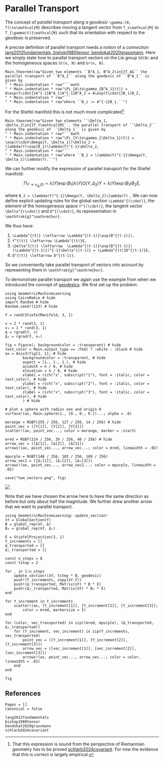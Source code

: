 # Parallel Transport

The concept of *parallel transport along a geodesic* ``\gamma:[0, T]\to\mathcal{M}`` describes moving a tangent vector from ``T_x\mathcal{M}`` to ``T_{\gamma(t)}\mathcal{M}`` such that its orientation with respect to the geodesic is preserved.

A precise definition of parallel transport needs a notion of a *connection* [lang2012fundamentals, bishop1980tensor, bendokat2020grassmann](@cite). Here we simply state how to parallel transport vectors on the Lie group ``SO(N)`` and the homogeneous spaces ``St(n, N)`` and ``Gr(n, N)``.

```@eval
Main.theorem(raw"Given two elements ``B^A_1, B^A_2\in{}T_AG`` the parallel transport of ``B^A_2`` along the geodesic of ``B^A_1`` is given by
" * Main.indentation * raw"```math
" * Main.indentation * raw"\Pi_{A\to\gamma_{B^A_1}(t)} = A\exp(t\cdot{}A^{-1}B^A_1)A^{-1}B^A_2 = A\exp(t\cdot{}B_1)B_2,
" * Main.indentation * raw"```
" * Main.indentation * raw"where ``B_i := A^{-1}B_i.``")
```

For the Stiefel manifold this is not much more complicated[^1]:

[^1]: That this expression is sound from the perspective of Riemannian geometry has to be proved [schlarb2024covariant](@cite). For now the evidence that this is correct is largely empirical. 

```@eval
Main.theorem(raw"Given two elements ``\Delta_1, \Delta_2\in{}T_Y\mathcal{M}``, the parallel transport of ``\Delta_2`` along the geodesic of ``\Delta_1`` is given by
" * Main.indentation * raw"```math
" * Main.indentation * raw"\Pi_{Y\to\gamma_{\Delta_1}(t)} = \exp(t\cdot\Omega(Y, \Delta_1))\Delta_2 =  \lambda(Y)\exp(B_1)\lambda(Y)^{-1}\Delta_2,
" * Main.indentation * raw"```
" * Main.indentation * raw"where ``B_1 = \lambda(Y)^{-1}\Omega(Y, \Delta_1)\lambda(Y).``")
```

We can further modify the expression of parallel transport for the Stiefel manifold: 

```math
\Pi_{Y\to\gamma_{\Delta_1}(t)} = \lambda(Y)\exp(B_1)\lambda(Y)\Omega(Y, \Delta_2)Y = \lambda(Y)\exp(B_1)B_2E,
```

where ``B_2 = \lambda(Y)^{-1}\Omega(Y, \Delta_2)\lambda(Y).``. We can now define explicit updating rules for the global section ``\Lambda^{(\cdot)}``, the element of the homogeneous space ``Y^{(\cdot)}``, the tangent vector ``\Delta^{(\cdot)}`` and ``D^{(\cdot)}``, its representation in ``\mathfrak{g}^\mathrm{hor}``.

We thus have:
1. ``\Lambda^{(t)} \leftarrow \Lambda^{(t-1)}\exp(B^{(t-1)}),``
2. ``Y^{(t)} \leftarrow \Lambda^{(t)}E,``
3. ``\Delta^{(t)} \leftarrow  \Lambda^{(t-1)}\exp(B^{(t-1)})(\Lambda^{(t-1)})^{-1}\Delta^{(t-1)} = \Lambda^{(t)}D^{(t-1)}E,``
4. ``D^{(t)} \leftarrow D^{(t-1)}.``

So we conveniently take parallel transport of vectors into account by representing them in ``\mathfrak{g}^\mathrm{hor}``.

To demonstrate parallel transport we again use the example from when we introduced the concept of [geodesics](@ref "Geodesic Sprays and the Exponential Map"). We first set up the problem:

```@setup s2_parallel_transport
using GeometricMachineLearning
using CairoMakie # hide
import Random # hide
Random.seed!(123) # hide

Y = rand(StiefelManifold, 3, 1)

v = 2 * rand(3, 1)
v₂ = 1 * rand(3, 1)
Δ = rgrad(Y, v)
Δ₂ = rgrad(Y, v₂)

fig = Figure(; backgroundcolor = :transparent) # hide
text_color = Main.output_type == :html ? :white : :black # hide
ax = Axis3(fig[1, 1]; # hide
        backgroundcolor = :transparent, # hide
        aspect = (1., 1., 1.), # hide
        azimuth = π / 6, # hide
        elevation = π / 8, # hide
        xlabel = rich("x", subscript("1"), font = :italic, color = text_color), # hide
        ylabel = rich("x", subscript("2"), font = :italic, color = text_color), # hide
        zlabel = rich("x", subscript("3"), font = :italic, color = text_color), # hide
        ) # hide

# plot a sphere with radius one and origin 0
surface!(ax, Main.sphere(1., [0., 0., 0.])...; alpha = .6)

morange = RGBf(255 / 256, 127 / 256, 14 / 256) # hide
point_vec = ([Y[1]], [Y[2]], [Y[3]])
scatter!(ax, point_vec...; color = morange, marker = :star5)

mred = RGBf(214 / 256, 39 / 256, 40 / 256) # hide
arrow_vec = ([Δ[1]], [Δ[2]], [Δ[3]])
arrows!(ax, point_vec..., arrow_vec...; color = mred, linewidth = .02)

mpurple = RGBf(148 / 256, 103 / 256, 189 / 256)
arrow_vec2 = ([Δ₂[1]], [Δ₂[2]], [Δ₂[3]])
arrows!(ax, point_vec..., arrow_vec2...; color = mpurple, linewidth = .02)

save("two_vectors.png", fig)
```

![]("two_vectors.png")

Note that we have chosen the arrow here to have the same direction as before but only about half the magnitude. We further drew another arrow that we want to parallel transport. 

```@example s2_parallel_transport
using GeometricMachineLearning: update_section!
λY = GlobalSection(Y)
B = global_rep(λY, Δ)
B₂ = global_rep(λY, Δ₂)

E = StiefelProjection(3, 1)
Y_increments = []
Δ_transported = []
Δ₂_transported = []

const n_steps = 8
const tstep = 2

for _ in 1:n_steps
    update_section!(λY, tstep * B, geodesic)
    push!(Y_increments, copy(λY.Y))
    push!(Δ_transported, Matrix(λY) * B * E)
    push!(Δ₂_transported, Matrix(λY) * B₂ * E)
end

for Y_increment in Y_increments
    scatter!(ax, [Y_increment[1]], [Y_increment[2]], [Y_increment[3]]; 
        color = mred, markersize = 5)
end

for (color, vec_transported) in zip((mred, mpurple), (Δ_transported, Δ₂_transported))
    for (Y_increment, vec_increment) in zip(Y_increments, vec_transported)
        point_vec = ([Y_increment[1]], [Y_increment[2]], [Y_increment[3]])
        arrow_vec = ([vec_increment[1]], [vec_increment[2]], [vec_increment[3]])
        arrows!(ax, point_vec..., arrow_vec...; color = color, linewidth = .02) 
    end
end

fig
```

## References

```@bibliography
Pages = []
Canonical = false

lang2012fundamentals
bishop1980tensor
bendokat2020grassmann
schlarb2024covariant
```
